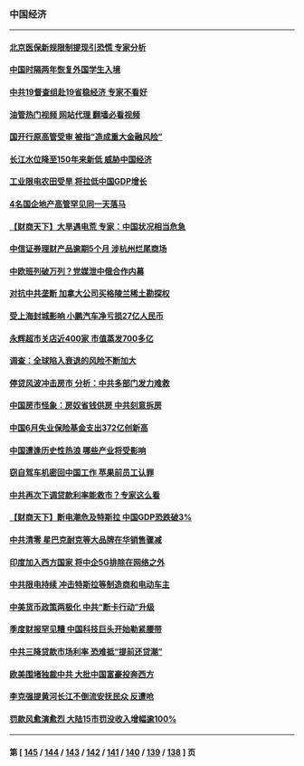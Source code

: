 ### 中国经济
---
#### [北京医保新规限制提现引恐慌 专家分析](../../pages/ncid283/n13809016.md?08242045) 
#### [中国时隔两年恢复外国学生入境](../../pages/ncid283/n13809012.md?08242045) 
#### [中共19督查组赴19省稳经济 专家不看好](../../pages/ncid283/n13809003.md?08242045) 
#### [油管热门视频 网站代理 翻墙必看视频](http://209.222.30.114:81/youtube.html?08242045)
#### [国开行原高管受审 被指“造成重大金融风险”](../../pages/ncid283/n13808959.md?08242045) 
#### [长江水位降至150年来新低 威胁中国经济](../../pages/ncid283/n13808965.md?08242045) 
#### [工业限电农田受旱 将拉低中国GDP增长](../../pages/ncid283/n13808899.md?08242045) 
#### [4名国企地产高管罕见同一天落马](../../pages/ncid283/n13808780.md?08242045) 
#### [【财商天下】大旱遇电荒 专家：中国状况相当危急](../../pages/ncid283/n13808628.md?08242045) 
#### [中信证券理财产品逾期5个月 涉杭州烂尾商场](../../pages/ncid283/n13808607.md?08242045) 
#### [中欧班列破万列？党媒泄中俄合作内幕](../../pages/ncid283/n13807912.md?08242045) 
#### [对抗中共垄断 加拿大公司买格陵兰稀土勘探权](../../pages/ncid283/n13808491.md?08242045) 
#### [受上海封城影响 小鹏汽车净亏损27亿人民币](../../pages/ncid283/n13808561.md?08242045) 
#### [永辉超市关店近400家 市值蒸发700多亿](../../pages/ncid283/n13808559.md?08242045) 
#### [调查：全球陷入衰退的风险不断加大](../../pages/ncid283/n13808549.md?08242045) 
#### [停贷风波冲击房市 分析：中共多部门发力难救](../../pages/ncid283/n13808540.md?08242045) 
#### [中国房市怪象：房奴省钱供房 中共刻意拆房](../../pages/ncid283/n13808524.md?08242045) 
#### [中国6月失业保险基金支出372亿创新高](../../pages/ncid283/n13808247.md?08242045) 
#### [中国遭逢历史性热浪 哪些产业将受影响](../../pages/ncid283/n13808143.md?08242045) 
#### [窃自驾车机密回中国工作 苹果前员工认罪](../../pages/ncid283/n13808034.md?08242045) 
#### [中共再次下调贷款利率能救市？专家这么看](../../pages/ncid283/n13807934.md?08242045) 
#### [【财商天下】断电潮危及特斯拉 中国GDP恐跌破3%](../../pages/ncid283/n13807935.md?08242045) 
#### [中共清零 星巴克耐克等大品牌在华销售骤减](../../pages/ncid283/n13807954.md?08242045) 
#### [印度加入西方国家 将中企5G排除在网络之外](../../pages/ncid283/n13807887.md?08242045) 
#### [中共限电持续 冲击特斯拉等制造商和电动车主](../../pages/ncid283/n13807864.md?08242045) 
#### [中美货币政策两极化 中共“断卡行动”升级](../../pages/ncid283/n13807808.md?08242045) 
#### [季度财报罕见糟 中国科技巨头开始勒紧腰带](../../pages/ncid283/n13807769.md?08242045) 
#### [中共三降贷款市场利率 恐难抵“提前还贷潮”](../../pages/ncid283/n13807601.md?08242045) 
#### [欧美围堵独裁中共 大批中国富豪投奔西方](../../pages/ncid283/n13807782.md?08242045) 
#### [李克强提黄河长江不倒流安抚民众 反遭呛](../../pages/ncid283/n13807300.md?08242045) 
#### [罚款风愈演愈烈 大陆15市罚没收入增幅逾100%](../../pages/ncid283/n13807273.md?08242045) 

---
#### 第 [ [145](./145.md?08242045) / [144](./144.md?08242045) / [143](./143.md?08242045) / [142](./142.md?08242045) / [141](./141.md?08242045) / [140](./140.md?08242045) / [139](./139.md?08242045) / [138](./138.md?08242045) ] 页
